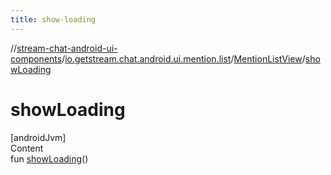 ```yaml
---
title: show-loading
---
```

//[stream-chat-android-ui-components](../../../index.md)/[io.getstream.chat.android.ui.mention.list](../index.md)/[MentionListView](index.md)/[showLoading](showLoading.md)



# showLoading  
[androidJvm]  
Content  
fun [showLoading](showLoading.md)()  



